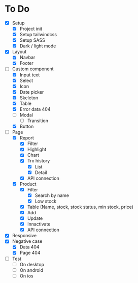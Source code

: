 # To Do

- [X] Setup
	- [X] Project init
	- [X] Setup tailwindcss
	- [X] Setup SASS
	- [X] Dark / light mode
- [X] Layout
	- [X] Navbar
	- [X] Footer
- [ ] Custom component
	- [X] Input text
	- [X] Select
	- [X] Icon
	- [X] Date picker
	- [X] Skeleton
	- [X] Table
	- [X] Error data 404
	- [ ] Modal
		- [ ] Transition
	- [X] Button
- [ ] Page
	- [X] Report
		- [X] Filter
		- [X] Highlight
		- [X] Chart
		- [X] Trx history
			- [X] List
			- [X] Detail
		- [X] API connection
	- [X] Product
		- [X] Filter
			- [X] Search by name
			- [X] Low stock
		- [X] Table (Name, stock, stock status, min stock, price)
		- [X] Add
		- [X] Update
		- [X] Innactivate
		- [X] API connection
- [X] Responsive
- [X] Negative case
	- [X] Data 404
	- [X] Page 404
- [ ] Test
	- [ ] On desktop
	- [ ] On android
	- [ ] On ios
